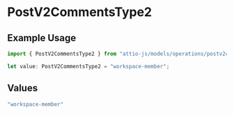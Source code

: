 # PostV2CommentsType2

## Example Usage

```typescript
import { PostV2CommentsType2 } from "attio-js/models/operations/postv2comments.js";

let value: PostV2CommentsType2 = "workspace-member";
```

## Values

```typescript
"workspace-member"
```